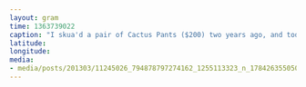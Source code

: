 ```yaml
---
layout: gram
time: 1363739022
caption: "I skua'd a pair of Cactus Pants ($200) two years ago, and today they moved the button for me for $5. They finally fit!"
latitude: 
longitude: 
media:
- media/posts/201303/11245026_794878797274162_1255113323_n_17842635505000351.jpg
---
```

